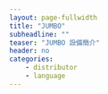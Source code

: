 ```yaml
---
layout: page-fullwidth
title: "JUMBO"
subheadline: ""
teaser: "JUMBO 設備簡介"
header: no
categories:
    - distributor
    - language
---
```

